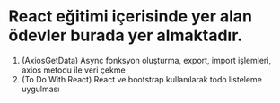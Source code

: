 # React eğitimi içerisinde yer alan ödevler burada yer almaktadır.

1. (AxiosGetData) Async fonksyon oluşturma, export, import işlemleri, axios metodu ile veri çekme
2. (To Do With React) React ve bootstrap kullanılarak todo listeleme uygulması
